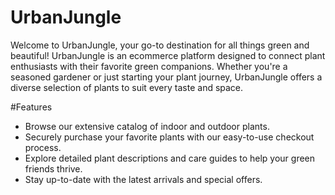 # UrbanJungle
Welcome to UrbanJungle, your go-to destination for all things green and beautiful! UrbanJungle is an ecommerce platform designed to connect plant enthusiasts with their favorite green companions. Whether you're a seasoned gardener or just starting your plant journey, UrbanJungle offers a diverse selection of plants to suit every taste and space.

#Features
+ Browse our extensive catalog of indoor and outdoor plants.
+ Securely purchase your favorite plants with our easy-to-use checkout process.
+ Explore detailed plant descriptions and care guides to help your green friends thrive.
+ Stay up-to-date with the latest arrivals and special offers.

